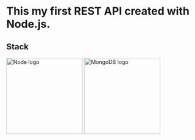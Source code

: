# This my first REST API created with Node.js.

## Stack
<div>
    <img src="https://chrissensebe.github.io/presentation-node/img/nodejs-new-pantone-white.png" alt="Node logo" height="200">
    <img src="https://www.ambient-it.net/wp-content/uploads/2018/07/mongodb-175.png" alt="MongoDB logo" height="200">
</div>

